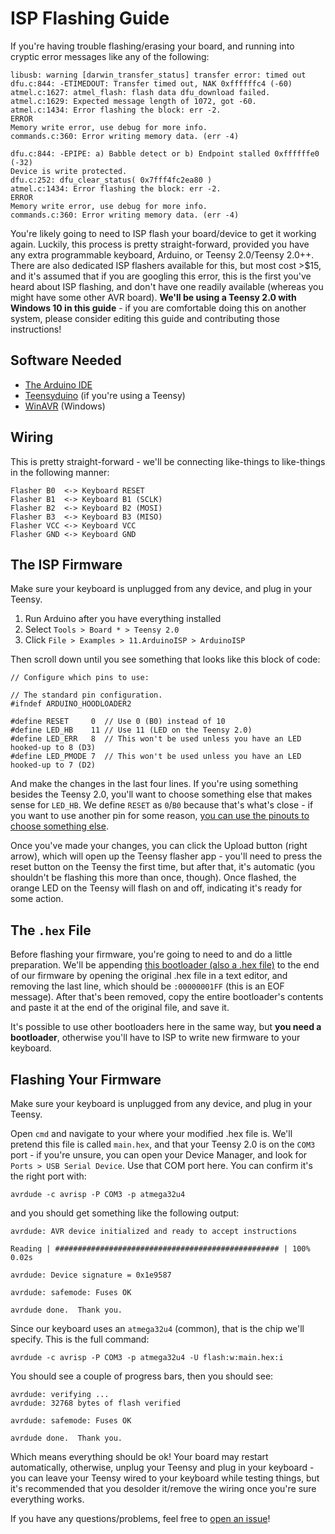 # ISP Flashing Guide

If you're having trouble flashing/erasing your board, and running into cryptic error messages like any of the following:

    libusb: warning [darwin_transfer_status] transfer error: timed out
    dfu.c:844: -ETIMEDOUT: Transfer timed out, NAK 0xffffffc4 (-60)
    atmel.c:1627: atmel_flash: flash data dfu_download failed.
    atmel.c:1629: Expected message length of 1072, got -60.
    atmel.c:1434: Error flashing the block: err -2.
    ERROR
    Memory write error, use debug for more info.
    commands.c:360: Error writing memory data. (err -4)

    dfu.c:844: -EPIPE: a) Babble detect or b) Endpoint stalled 0xffffffe0 (-32)
    Device is write protected.
    dfu.c:252: dfu_clear_status( 0x7fff4fc2ea80 )
    atmel.c:1434: Error flashing the block: err -2.
    ERROR
    Memory write error, use debug for more info.
    commands.c:360: Error writing memory data. (err -4)

You're likely going to need to ISP flash your board/device to get it working again. Luckily, this process is pretty straight-forward, provided you have any extra programmable keyboard, Arduino, or Teensy 2.0/Teensy 2.0++. There are also dedicated ISP flashers available for this, but most cost >$15, and it's assumed that if you are googling this error, this is the first you've heard about ISP flashing, and don't have one readily available (whereas you might have some other AVR board). __We'll be using a Teensy 2.0 with Windows 10 in this guide__ - if you are comfortable doing this on another system, please consider editing this guide and contributing those instructions!

## Software Needed

* [The Arduino IDE](https://www.arduino.cc/en/Main/Software)
* [Teensyduino](https://www.pjrc.com/teensy/td_download.html) (if you're using a Teensy)
* [WinAVR](http://www.ladyada.net/learn/avr/setup-win.html) (Windows)

## Wiring

This is pretty straight-forward - we'll be connecting like-things to like-things in the following manner:

    Flasher B0  <-> Keyboard RESET
    Flasher B1  <-> Keyboard B1 (SCLK)
    Flasher B2  <-> Keyboard B2 (MOSI)
    Flasher B3  <-> Keyboard B3 (MISO)
    Flasher VCC <-> Keyboard VCC
    Flasher GND <-> Keyboard GND

## The ISP Firmware

Make sure your keyboard is unplugged from any device, and plug in your Teensy.

1. Run Arduino after you have everything installed
2. Select `Tools > Board * > Teensy 2.0`
3. Click `File > Examples > 11.ArduinoISP > ArduinoISP`

Then scroll down until you see something that looks like this block of code:

    // Configure which pins to use:

    // The standard pin configuration.
    #ifndef ARDUINO_HOODLOADER2

    #define RESET     0  // Use 0 (B0) instead of 10
    #define LED_HB    11 // Use 11 (LED on the Teensy 2.0)
    #define LED_ERR   8  // This won't be used unless you have an LED hooked-up to 8 (D3)
    #define LED_PMODE 7  // This won't be used unless you have an LED hooked-up to 7 (D2)

And make the changes in the last four lines. If you're using something besides the Teensy 2.0, you'll want to choose something else that makes sense for `LED_HB`. We define `RESET` as `0`/`B0` because that's what's close - if you want to use another pin for some reason, [you can use the pinouts to choose something else](https://www.pjrc.com/teensy/pinout.html).

Once you've made your changes, you can click the Upload button (right arrow), which will open up the Teensy flasher app - you'll need to press the reset button on the Teensy the first time, but after that, it's automatic (you shouldn't be flashing this more than once, though). Once flashed, the orange LED on the Teensy will flash on and off, indicating it's ready for some action.

## The `.hex` File

Before flashing your firmware, you're going to need to and do a little preparation. We'll be appending [this bootloader (also a .hex file)](https://github.com/qmk/qmk_firmware/blob/master/util/bootloader_atmega32u4_1_0_0.hex) to the end of our firmware by opening the original .hex file in a text editor, and removing the last line, which should be `:00000001FF` (this is an EOF message). After that's been removed, copy the entire bootloader's contents and paste it at the end of the original file, and save it.

It's possible to use other bootloaders here in the same way, but __you need a bootloader__, otherwise you'll have to ISP to write new firmware to your keyboard.

## Flashing Your Firmware

Make sure your keyboard is unplugged from any device, and plug in your Teensy.

Open `cmd` and navigate to your where your modified .hex file is. We'll pretend this file is called `main.hex`, and that your Teensy 2.0 is on the `COM3` port - if you're unsure, you can open your Device Manager, and look for `Ports > USB Serial Device`. Use that COM port here. You can confirm it's the right port with:

    avrdude -c avrisp -P COM3 -p atmega32u4

and you should get something like the following output:

    avrdude: AVR device initialized and ready to accept instructions

    Reading | ################################################## | 100% 0.02s

    avrdude: Device signature = 0x1e9587

    avrdude: safemode: Fuses OK

    avrdude done.  Thank you.

Since our keyboard uses an `atmega32u4` (common), that is the chip we'll specify. This is the full command:

    avrdude -c avrisp -P COM3 -p atmega32u4 -U flash:w:main.hex:i

You should see a couple of progress bars, then you should see:

    avrdude: verifying ...
    avrdude: 32768 bytes of flash verified

    avrdude: safemode: Fuses OK

    avrdude done.  Thank you.

Which means everything should be ok! Your board may restart automatically, otherwise, unplug your Teensy and plug in your keyboard - you can leave your Teensy wired to your keyboard while testing things, but it's recommended that you desolder it/remove the wiring once you're sure everything works.

If you have any questions/problems, feel free to [open an issue](https://github.com/qmk/qmk_firmware/issues/new)!
